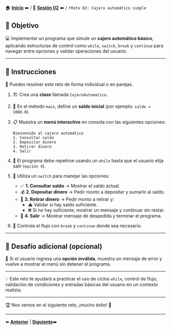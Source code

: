 🏠 [**Inicio**](../../Readme.md) ➡️ / 📖 [**Sesión 02**](../Readme.md) ➡️ / ⚡`Reto 02: Cajero automático simple`

## 🎯 Objetivo

💻 Implementar un programa que simule un **cajero automático básico**, aplicando estructuras de control como `while`, `switch`, `break` y `continue` para navegar entre opciones y validar operaciones del usuario.

---

## 📝 Instrucciones

👥 Puedes resolver este reto de forma individual o en parejas.

1. 🏗️ Crea una **clase** llamada `CajeroAutomatico`.

2. 💸 En el método `main`, define un **saldo inicial** (por ejemplo: `saldo = 1000.0`).

3. 📋 Muestra un **menú interactivo** en consola con las siguientes opciones:
   ```
   Bienvenido al cajero automático
   1. Consultar saldo
   2. Depositar dinero
   3. Retirar dinero
   4. Salir
   ```

4. 🔁 El programa debe repetirse usando un `while` hasta que el usuario elija salir (`opción 4`).

5. 🧠 Utiliza un `switch` para manejar las opciones:
   - ✅ **1. Consultar saldo** → Mostrar el saldo actual.
   - 💰 **2. Depositar dinero** → Pedir monto a depositar y sumarlo al saldo.
   - 💸 **3. Retirar dinero** → Pedir monto a retirar y:
     - ⚠️ Validar si hay saldo suficiente.
     - ❌ Si no hay suficiente, mostrar un mensaje y continuar sin restar.
   - 👋 **4. Salir** → Mostrar mensaje de despedida y terminar el programa.

6. 🧭 Controla el flujo con `break` y `continue` donde sea necesario.

---

## 🎯 Desafío adicional (opcional)

🧠 Si el usuario ingresa una **opción inválida**, muestra un mensaje de error y vuelve a mostrar el menú sin detener el programa.

---

💡 Este reto te ayudará a practicar el uso de ciclos `while`, control de flujo, validación de condiciones y entradas básicas del usuario en un contexto realista.

---

🏆 Nos vemos en el siguiente reto, ¡mucho éxito! 🎉

---

⬅️ [**Anterior**](../Ejemplo-04/Readme.md) | [**Siguiente**](../../Sesion-03/Readme.md)➡️